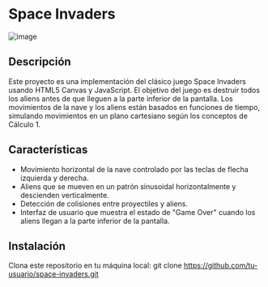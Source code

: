 # Space Invaders
![image](https://github.com/Teresa20065/Space-Invaders/assets/157123570/c3f84f3b-e17b-43ec-ba43-bafb1abc0dac)

## Descripción

Este proyecto es una implementación del clásico juego Space Invaders usando HTML5 Canvas y JavaScript. El objetivo del juego es destruir todos los aliens antes de que lleguen a la parte inferior de la pantalla. Los movimientos de la nave y los aliens están basados en funciones de tiempo, simulando movimientos en un plano cartesiano según los conceptos de Cálculo 1.

## Características

- Movimiento horizontal de la nave controlado por las teclas de flecha izquierda y derecha.
- Aliens que se mueven en un patrón sinusoidal horizontalmente y descienden verticalmente.
- Detección de colisiones entre proyectiles y aliens.
- Interfaz de usuario que muestra el estado de "Game Over" cuando los aliens llegan a la parte inferior de la pantalla.

## Instalación

Clona este repositorio en tu máquina local:
   git clone https://github.com/tu-usuario/space-invaders.git
